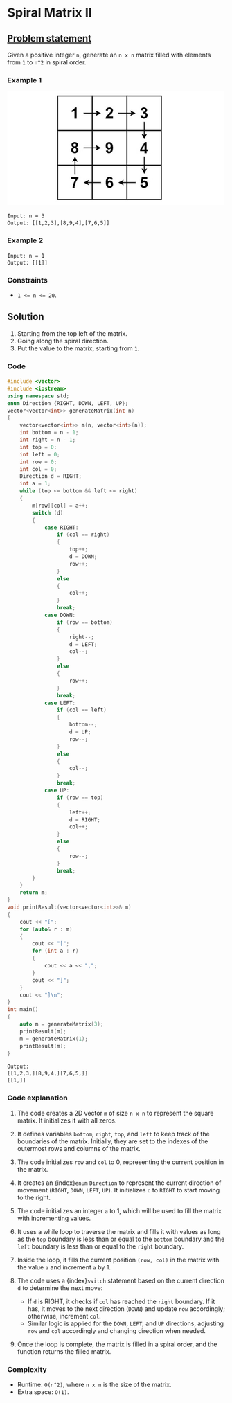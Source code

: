 # Spiral Matrix II

## [Problem statement](https://leetcode.com/problems/spiral-matrix-ii/)

Given a positive integer `n`, generate an `n x n` matrix filled with elements from `1` to `n^2` in spiral order.


### Example 1

![Example 1](59_spiraln.jpg)

```plain
Input: n = 3
Output: [[1,2,3],[8,9,4],[7,6,5]]
```
### Example 2
```plain
Input: n = 1
Output: [[1]]
``` 

### Constraints

* `1 <= n <= 20`.

## Solution 

1. Starting from the top left of the matrix.
2. Going along the spiral direction. 
3. Put the value to the matrix, starting from `1`.

### Code

```cpp
#include <vector>
#include <iostream>
using namespace std;
enum Direction {RIGHT, DOWN, LEFT, UP};
vector<vector<int>> generateMatrix(int n) 
{
    vector<vector<int>> m(n, vector<int>(n));
    int bottom = n - 1;
    int right = n - 1;
    int top = 0;
    int left = 0;
    int row = 0;
    int col = 0;
    Direction d = RIGHT;
    int a = 1;
    while (top <= bottom && left <= right) 
    {
        m[row][col] = a++;
        switch (d) 
        {
            case RIGHT:
                if (col == right) 
                {
                    top++;
                    d = DOWN;
                    row++;
                } 
                else 
                {
                    col++;
                }
                break;
            case DOWN:
                if (row == bottom) 
                {
                    right--;
                    d = LEFT;
                    col--;
                } 
                else 
                {
                    row++;
                }
                break;
            case LEFT:
                if (col == left) 
                {
                    bottom--;
                    d = UP;
                    row--;
                } 
                else 
                {
                    col--;
                }
                break;
            case UP:
                if (row == top) 
                {
                    left++;
                    d = RIGHT;
                    col++;
                } 
                else 
                {
                    row--;
                }
                break;
        }
    }
    return m;
}
void printResult(vector<vector<int>>& m) 
{
    cout << "[";
    for (auto& r : m) 
    {
        cout << "[";
        for (int a : r) 
        {
            cout << a << ",";
        }
        cout << "]";
    }
    cout << "]\n";
}
int main() 
{
    auto m = generateMatrix(3);
    printResult(m);
    m = generateMatrix(1);
    printResult(m);
}
```
```plain
Output:
[[1,2,3,][8,9,4,][7,6,5,]]
[[1,]]
```

### Code explanation 

1. The code creates a 2D vector `m` of size `n x n` to represent the square matrix. It initializes it with all zeros.

2. It defines variables `bottom`, `right`, `top`, and `left` to keep track of the boundaries of the matrix. Initially, they are set to the indexes of the outermost rows and columns of the matrix.

3. The code initializes `row` and `col` to 0, representing the current position in the matrix.

4. It creates an {index}`enum` `Direction` to represent the current direction of movement (`RIGHT`, `DOWN`, `LEFT`, `UP`). It initializes `d` to `RIGHT` to start moving to the right.

5. The code initializes an integer `a` to 1, which will be used to fill the matrix with incrementing values.

6. It uses a while loop to traverse the matrix and fills it with values as long as the `top` boundary is less than or equal to the `bottom` boundary and the `left` boundary is less than or equal to the `right` boundary.

7. Inside the loop, it fills the current position `(row, col)` in the matrix with the value `a` and increment `a` by 1.

8. The code uses a {index}`switch` statement based on the current direction `d` to determine the next move:
   - If `d` is RIGHT, it checks if `col` has reached the `right` boundary. If it has, it moves to the next direction (`DOWN`) and update `row` accordingly; otherwise, increment `col`.
   - Similar logic is applied for the `DOWN`, `LEFT`, and `UP` directions, adjusting `row` and `col` accordingly and changing direction when needed.

9. Once the loop is complete, the matrix is filled in a spiral order, and the function returns the filled matrix.


### Complexity

* Runtime: `O(n^2)`, where `n x n` is the size of the matrix.
* Extra space: `O(1)`.

